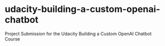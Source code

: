# udacity-building-a-custom-openai-chatbot
Project Submission for the Udacity Building a Custom OpenAI Chatbot Course
